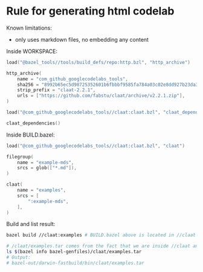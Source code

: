 # Rule for generating html codelab

Known limitations:

- only uses markdown files, no embedding any content

Inside WORKSPACE:

```s
load("@bazel_tools//tools/build_defs/repo:http.bzl", "http_archive")

http_archive(
    name = "com_github_googlecodelabs_tools",
    sha256 = "8992b65ec5d98725352601b6fbbbf9585fa784a03c02e8dd927b23da3a84d39f",
    strip_prefix = "claat-2.2.1",
    urls = ["https://github.com/fabstu/claat/archive/v2.2.1.zip"],
)

load("@com_github_googlecodelabs_tools//claat:claat.bzl", "claat_dependencies")

claat_dependencies()
```

Inside BUILD.bazel:

```s
load("@com_github_googlecodelabs_tools//claat:claat.bzl", "claat")

filegroup(
    name = "example-mds",
    srcs = glob(["*.md"]),
)

claat(
    name = "examples",
    srcs = [
        ":example-mds",
    ],
)
```

Build and list result:

```sh
bazel build //claat:examples # BUILD.bazel above is located in //claat here.

# /claat/examples.tar comes from the fact that we are inside //claat and we created //claat:example.tar
ls $(bazel info bazel-genfiles)/claat/examples.tar
# Output:
# bazel-out/darwin-fastbuild/bin/claat/examples.tar
```
